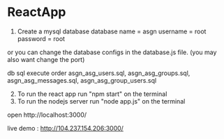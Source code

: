 # ReactApp
1. Create a mysql database
  database name = asgn
  username = root
  password = root
  
  or you can change the database configs in the database.js file.
  (you may also want change the port)
  
  db sql execute order
  asgn_asg_users.sql, asgn_asg_groups.sql, asgn_asg_messages.sql, asgn_asg_group_users.sql
  
2. To run the react app run "npm start" on the terminal
3. To run the nodejs server run "node app.js" on the terminal

open http://localhost:3000/

live demo : http://104.237.154.206:3000/
